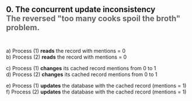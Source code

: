 <h2>0. The concurrent update inconsistency<br/> <span style="color:rgb(99,99,99)">The reversed "too many cooks spoil the broth" problem.</span><br/><br/></h2>

a) Process (1) <b>reads</b> the record with mentions = 0<br/>
b) Process (2) <b>reads</b> the record with mentions = 0


c) Process (1) <b>changes</b> its cached record mentions from 0 to 1<br/>
d) Process (2) <b>changes</b> its cached record mentions from 0 to 1


e) Process (1) <b>updates</b> the database with the cached record (mentions = 1)<br/>
f) Process (2) <b>updates</b> the database with the cached record (mentions = 1)

